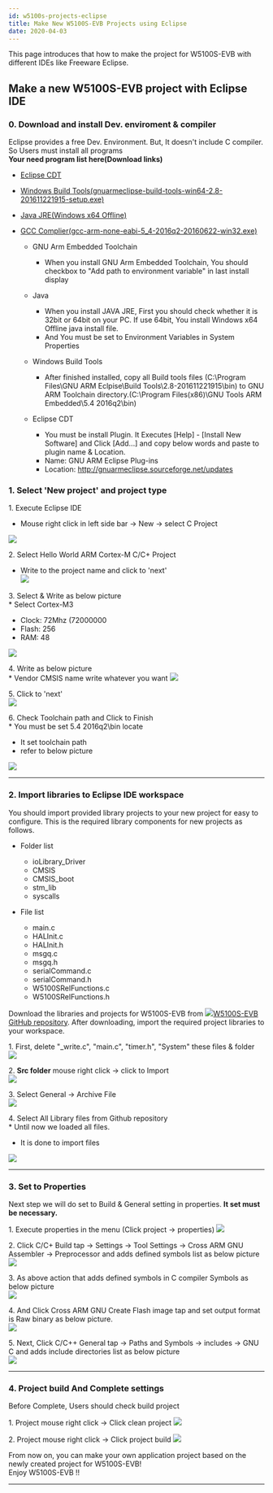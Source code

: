 ```yaml
---
id: w5100s-projects-eclipse
title: Make New W5100S-EVB Projects using Eclipse
date: 2020-04-03
---
```


This page introduces that how to make the project for W5100S-EVB with
different IDEs like Freeware Eclipse.

## Make a new W5100S-EVB project with Eclipse IDE

### 0\. Download and install Dev. enviroment & compiler

Eclipse provides a free Dev. Environment. But, It doesn't include C
compiler. So Users must install all programs  
**Your need program list here(Download links)**  
- [Eclipse CDT](http://www.eclipse.org/downloads/packages/eclipse-ide-cc-developers/neon3rc3)
- [Windows Build Tools(gnuarmeclipse-build-tools-win64-2.8-201611221915-setup.exe)](https://github.com/gnu-mcu-eclipse/windows-build-tools/releases/tag/v2.8)
- [Java JRE(Windows x64 Offline)](http://www.oracle.com/technetwork/java/javase/downloads/jre8-downloads-2133155.html)
- [GCC Complier(gcc-arm-none-eabi-5\_4-2016q2-20160622-win32.exe)](https://launchpad.net/gcc-arm-embedded/5.0/5-2016-q2-update)  

  - GNU Arm Embedded Toolchain
      - When you install GNU Arm Embedded Toolchain, You should checkbox
        to "Add path to environment variable" in last install display
  - Java
      - When you install JAVA JRE, First you should check whether it is
        32bit or 64bit on your PC. If use 64bit, You install Windows x64
        Offline java install file.
      - And You must be set to Environment Variables in System
        Properties

  - Windows Build Tools
      - After finished installed, copy all Build tools files
        (C:\\Program Files\\GNU ARM Eclpise\\Build
        Tools\\2.8-201611221915\\bin) to GNU ARM Toolchain
        directory.(C:\\Program Files(x86)\\GNU Tools ARM Embedded\\5.4
        2016q2\\bin)

  - Eclipse CDT
      - You must be install Plugin. It Executes \[Help\] - \[Install New
        Software\] and Click \[Add...\] and copy below words and paste
        to plugin name & Location.
      - Name: GNU ARM Eclipse Plug-ins
      - Location: <http://gnuarmeclipse.sourceforge.net/updates>

### 1\. Select 'New project' and project type

1\. Execute Eclipse IDE

  - Mouse right click in left side bar -\> New -\> select C Project

![](/img/products/w5100s/w5100s_evb/e_tools_set1.png)

2\. Select Hello World ARM Cortex-M C/C+ Project

  - Write to the project name and click to 'next'  
    ![](/img/products/w5100s/w5100s_evb/e_tools_set2.png)

3\. Select & Write as below picture  
\* Select Cortex-M3

  - Clock: 72Mhz (72000000
  - Flash: 256
  - RAM: 48

![](/img/products/w5100s/w5100s_evb/e_tools_set3.png)

4\. Write as below picture  
\* Vendor CMSIS name write whatever you want
![](/img/products/w5100s/w5100s_evb/e_tools_set4.png)

5\. Click to 'next'  
![](/img/products/w5100s/w5100s_evb/e_tools_set5.png)

6\. Check Toolchain path and Click to Finish  
\* You must be set 5.4 2016q2\\bin locate

  - It set toolchain path
  - refer to below picture

![](/img/products/w5100s/w5100s_evb/e_tools_set6.png)

-----

### 2\. Import libraries to Eclipse IDE workspace

You should import provided library projects to your new project for easy
to configure. This is the required library components for new projects
as follows.  

  - Folder list
      - ioLibrary\_Driver
      - CMSIS
      - CMSIS\_boot
      - stm\_lib
      - syscalls

  - File list
      - main.c
      - HALInit.c
      - HALInit.h
      - msgq.c
      - msgq.h
      - serialCommand.c
      - serialCommand.h
      - W5100SRelFunctions.c
      - W5100SRelFunctions.h

Download the libraries and projects for W5100S-EVB from
![](/img/products/w5500/w5500_evb/icons/link.png)[W5100S-EVB GitHub
repository](https://github.com/Wiznet/W5100S-EVB). After downloading,
import the required project libraries to your workspace.

1\. First, delete "\_write.c", "main.c", "timer.h", "System" these files
& folder  
![](/img/products/w5100s/w5100s_evb/e_tools_set7-2.png)

2\. **Src folder** mouse right click -\> click to Import  
![](/img/products/w5100s/w5100s_evb/e_tools_set8.png)

3\. Select General -\> Archive File  
![](/img/products/w5100s/w5100s_evb/e_tools_set9.png)

4\. Select All Library files from Github repository  
\* Until now we loaded all files.

  - It is done to import files

![](/img/products/w5100s/w5100s_evb/e_tools_set10.png)

-----

### 3\. Set to Properties

Next step we will do set to Build & General setting in properties. **It
set must be necessary.**

1\. Execute properties in the menu (Click project -\> properties)
![](/img/products/w5100s/w5100s_evb/e_tools_set11.png)

2\. Click C/C+ Build tap -\> Settings -\> Tool Settings -\> Cross ARM
GNU Assembler -\> Preprocessor and adds defined symbols list as below
picture  
![](/img/products/w5100s/w5100s_evb/e_tools_set12.png)

3\. As above action that adds defined symbols in C compiler Symbols as
below picture  
![](/img/products/w5100s/w5100s_evb/e_tools_set13.png)

4\. And Click Cross ARM GNU Create Flash image tap and set output format
is Raw binary as below picture.  
![](/img/products/w5100s/w5100s_evb/e_tools_set14.png)

5\. Next, Click C/C++ General tap -\> Paths and Symbols -\> includes -\>
GNU C and adds include directories list as below picture  
![](/img/products/w5100s/w5100s_evb/e_tools_set16.png)

-----

### 4\. Project build And Complete settings

Before Complete, Users should check build project

1\. Project mouse right click -\> Click clean project
![](/img/products/w5100s/w5100s_evb/e_tools_set17.png)

2\. Project mouse right click -\> Click project build
![](/img/products/w5100s/w5100s_evb/e_tools_set18.png)

From now on, you can make your own application project based on the
newly created project for W5100S-EVB\!  
Enjoy W5100S-EVB \!\!

-----